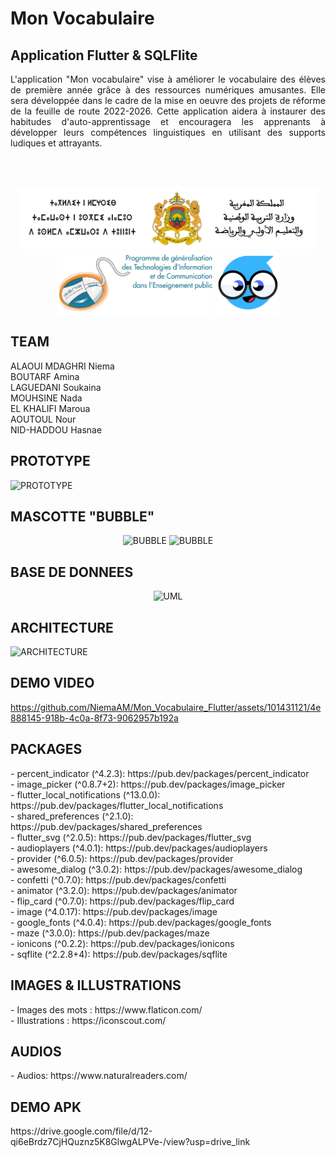 # Mon Vocabulaire
<h2>Application Flutter & SQLFlite</h2>
<p align="justify">L'application "Mon vocabulaire" vise à améliorer le vocabulaire des élèves de première année grâce à des ressources numériques amusantes. Elle sera développée dans le cadre de la mise en oeuvre des projets de réforme de la feuille de route 2022-2026. Cette application aidera à instaurer des habitudes d'auto-apprentissage et encouragera les apprenants à développer leurs compétences linguistiques en utilisant des supports ludiques et attrayants.</p>
<br>
<br>
<p align="center"
<picture>
  <img alt="logo-ministere" src="https://github.com/NiemaAM/Mon_Vocabulaire_Flutter/blob/main/mon_vocabulaire/assets/images/logo_ministere.png?raw=true" height="100px">
</picture>
<picture>
  <img alt="logo_GENIE" src="https://github.com/NiemaAM/Mon_Vocabulaire_Flutter/blob/main/mon_vocabulaire/assets/images/logo_genie.png?raw=true" height="100px">
</picture>
<picture>
  <img alt="logo-Bubble" src="https://github.com/NiemaAM/Mon_Vocabulaire_Flutter/blob/main/mon_vocabulaire/assets/images/logo.png?raw=true" height="100px">
</picture>

<h2>TEAM</h2>
ALAOUI MDAGHRI Niema <br>
BOUTARF Amina <br>
LAGUEDANI Soukaina <br>
MOUHSINE Nada <br>
EL KHALIFI Maroua <br>
AOUTOUL Nour <br>
NID-HADDOU Hasnae

<h2>PROTOTYPE</h2>
<picture>
  <img alt="PROTOTYPE" src="https://github.com/NiemaAM/Mon_Vocabulaire_Flutter/assets/101431121/ba9b9b0f-2f2b-48a9-b781-05b112ce094a">
</picture>

<h2>MASCOTTE "BUBBLE"</h2>
<p align="center"
<picture>
  <img alt="BUBBLE" src="https://github.com/NiemaAM/Mon_Vocabulaire_Flutter/assets/101431121/16f4fec5-538b-4d28-8b99-f961768623bc" height="200px">
</picture>
<picture>
  <img alt="BUBBLE" src="https://github.com/NiemaAM/Mon_Vocabulaire_Flutter/assets/101431121/1955c480-06dc-462f-90a7-0ecec03e1709" height="200px">
</picture>

<h2>BASE DE DONNEES</h2>
<p align="center"
<picture>
  <img alt="UML" src="https://github.com/NiemaAM/Mon_Vocabulaire_Flutter/assets/101431121/51279642-22dd-4f8c-9e90-f9dab08513fe" height="200px">
</picture>

<h2>ARCHITECTURE</h2>
<picture>
  <img alt="ARCHITECTURE" src="https://github.com/NiemaAM/Mon_Vocabulaire_Flutter/assets/101431121/08056292-c46d-491e-8908-22e9485245e4">
</picture>

<h2>DEMO VIDEO</h2>

https://github.com/NiemaAM/Mon_Vocabulaire_Flutter/assets/101431121/4e888145-918b-4c0a-8f73-9062957b192a

<h2>PACKAGES</h2>
-	percent_indicator (^4.2.3): https://pub.dev/packages/percent_indicator <br>
-	image_picker (^0.8.7+2): https://pub.dev/packages/image_picker <br>
-	flutter_local_notifications (^13.0.0): https://pub.dev/packages/flutter_local_notifications <br>
-	shared_preferences (^2.1.0): https://pub.dev/packages/shared_preferences <br>
-	flutter_svg (^2.0.5): https://pub.dev/packages/flutter_svg <br>
-	audioplayers (^4.0.1): https://pub.dev/packages/audioplayers <br>
-	provider (^6.0.5): https://pub.dev/packages/provider <br>
-	awesome_dialog (^3.0.2): https://pub.dev/packages/awesome_dialog <br>
-	confetti (^0.7.0): https://pub.dev/packages/confetti <br>
-	animator (^3.2.0): https://pub.dev/packages/animator <br>
-	flip_card (^0.7.0): https://pub.dev/packages/flip_card <br>
-	image (^4.0.17): https://pub.dev/packages/image <br>
-	google_fonts (^4.0.4): https://pub.dev/packages/google_fonts <br>
-	maze (^3.0.0): https://pub.dev/packages/maze <br>
-	ionicons (^0.2.2): https://pub.dev/packages/ionicons <br>
-	sqflite (^2.2.8+4): https://pub.dev/packages/sqflite <br>

<h2>IMAGES & ILLUSTRATIONS</h2>
-	Images des mots : https://www.flaticon.com/ <br>
-	Illustrations : https://iconscout.com/ <br>

<h2>AUDIOS</h2>
- Audios: https://www.naturalreaders.com/ 

<h2>DEMO APK</h2>
https://drive.google.com/file/d/12-qi6eBrdz7CjHQuznz5K8GlwgALPVe-/view?usp=drive_link

